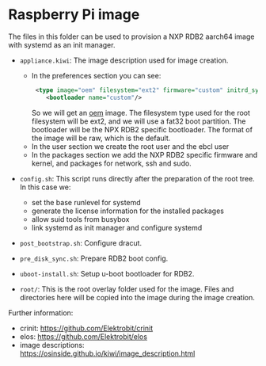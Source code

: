 # Raspberry Pi image

The files in this folder can be used to provision a NXP RDB2 aarch64 image with systemd as an init manager.

- `appliance.kiwi`: The image description used for image creation. 
    - In the preferences section you can see: 
        ```xml
         <type image="oem" filesystem="ext2" firmware="custom" initrd_system="dracut" bootpartition="true" bootpartsize="300" editbootinstall="uboot-install.sh" bootfilesystem="fat32" disk_start_sector="8192">
            <bootloader name="custom"/>
        ```
         So we will get an [oem](https://osinside.github.io/kiwi/image_types_and_results.html) image. The filesystem type used for the root filesystem will be ext2, and we will use a fat32 boot partition. The bootloader will be the NPX RDB2 specific bootloader. The format of the image will be raw, which is the default.
    - In the user section we create the root user and the ebcl user
    - In the packages section we add the NXP RDB2 specific firmware and kernel, and packages for network, ssh and sudo.

- `config.sh`: This script runs directly after the preparation of the root tree. In this case we:
    - set the base runlevel for systemd
    - generate the license information for the installed packages
    - allow suid tools from busybox
    - link systemd as init manager and configure systemd

- `post_bootstrap.sh`: Configure dracut.

- `pre_disk_sync.sh`: Prepare RDB2 boot config.

- `uboot-install.sh`: Setup u-boot bootloader for RDB2.

- `root/`: This is the root overlay folder used for the image. Files and directories here will be copied into the image during the image creation.

Further information:
- crinit: https://github.com/Elektrobit/crinit
- elos: https://github.com/Elektrobit/elos
- image descriptions: https://osinside.github.io/kiwi/image_description.html
